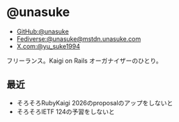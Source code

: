# @unasuke

* [GitHub:@unasuke](https://github.com/unasuke)
* [Fediverse:@unasuke@mstdn.unasuke.com](https://mstdn.unasuke.com/@unasuke)
* [X.com:@yu_suke1994](https://x.com/yu_suke1994)

フリーランス。Kaigi on Rails オーガナイザーのひとり。

## 最近
* そろそろRubyKaigi 2026のproposalのアップをしないと
* そろそろIETF 124の予習をしないと

